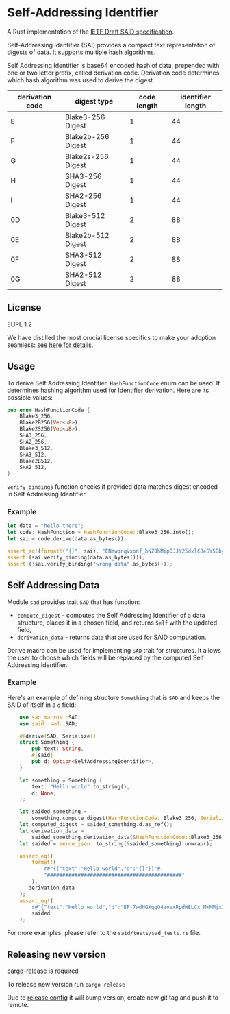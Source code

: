 # Self-Addressing Identifier

A Rust implementation of the [IETF Draft SAID specification](https://weboftrust.github.io/ietf-said/draft-ssmith-said.html).

Self-Addressing Identifier (SAI) provides a compact text representation of digests of data.
It supports multiple hash algorithms.

Self Addressing Identifier is base64 encoded hash of data, prepended with
one or two letter prefix, called derivation code. Derivation code determines
which hash algorithm was used to derive the digest.

| derivation code| digest type 		| code length 	| identifier length	|
|---------------|-------------------|---------------|-------------------|
| E				| Blake3-256 Digest | 1				| 44 				|
| F 			| Blake2b-256 Digest| 1				| 44				|
| G				| Blake2s-256 Digest| 1				| 44				|
| H				| SHA3-256 Digest 	| 1				| 44				|
| I				| SHA2-256 Digest	| 1				| 44				|
| 0D			| Blake3-512 Digest | 2				| 88				|
| 0E			| Blake2b-512 Digest| 2				| 88				|
| 0F			| SHA3-512 Digest 	| 2				| 88				|
| 0G			| SHA2-512 Digest	| 2				| 88				|

## License

EUPL 1.2 

We have distilled the most crucial license specifics to make your adoption seamless: [see here for details](https://github.com/THCLab/licensing).

## Usage

To derive Self Addressing Identifier, `HashFunctionCode` enum can be used. It
determines hashing algorithm used for Identifier derivation. Here are its
possible values:

```rust
pub enum HashFunctionCode {
    Blake3_256,
    Blake2B256(Vec<u8>),
    Blake2S256(Vec<u8>),
    SHA3_256,
    SHA2_256,
    Blake3_512,
    SHA3_512,
    Blake2B512,
    SHA2_512,
}
```

`verify_bindings` function checks if provided data matches digest encoded in Self Addressing Identifier.

### Example
```rust
let data = "hello there";
let code: HashFunction = HashFunctionCode::Blake3_256.into();
let sai = code.derive(data.as_bytes());

assert_eq!(format!("{}", sai), "ENmwqnqVxonf_bNZ0hMipOJJY25dxlC8eSY5BbyMCfLJ");
assert!(sai.verify_binding(data.as_bytes()));
assert!(!sai.verify_binding("wrong data".as_bytes()));
```

## Self Addressing Data

Module `sad` provides trait `SAD` that has function:
- `compute_digest` - computes the Self Addressing Identifier of a data structure, places it in a chosen field, and returns `Self` with the updated field,
- `derivation_data` - returns data that are used for SAID computation.

Derive macro can be used for implementing `SAD` trait for structures. It allows the user to choose which fields will be replaced by the computed Self Addressing Identifier.
### Example
Here's an example of defining structure `Something` that is `SAD` and keeps the SAID of itself in a `d` field:

```rust
    use sad_macros::SAD;
    use said::sad::SAD;

    #[derive(SAD, Serialize)]
    struct Something {
        pub text: String,
        #[said]
        pub d: Option<SelfAddressingIdentifier>,
    }

    let something = Something {
        text: "Hello world".to_string(),
        d: None,
    };

    let saided_something =
        something.compute_digest(HashFunctionCode::Blake3_256, SerializationFormats::JSON);
    let computed_digest = saided_something.d.as_ref();
    let derivation_data =
        saided_something.derivation_data(&HashFunctionCode::Blake3_256, &SerializationFormats::JSON);
    let saided = serde_json::to_string(&saided_something).unwrap();

    assert_eq!(
        format!(
            r#"{{"text":"Hello world","d":"{}"}}"#,
            "############################################"
        ),
       derivation_data 
    );
    assert_eq!(
        r#"{"text":"Hello world","d":"EF-7wdNGXqgO4aoVxRpdWELCx_MkMMjx7aKg9sqzjKwI"}"#,
        saided
    );
```
For more examples, please refer to the `said/tests/sad_tests.rs` file.

## Releasing new version
[cargo-release](https://github.com/crate-ci/cargo-release) is required

To release new version run `cargo release`

Due to [release config](./release.toml) it will bump version, create new git tag
and push it to remote.
